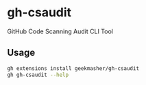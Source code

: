 # gh-csaudit

GitHub Code Scanning Audit CLI Tool

## Usage

```bash
gh extensions install geekmasher/gh-csaudit
gh gh-csaudit --help
```
